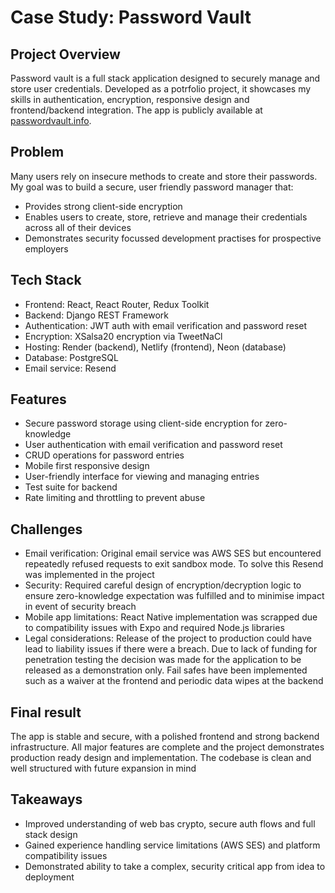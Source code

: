 # Case Study: Password Vault

## Project Overview

Password vault is a full stack application designed to securely manage and store user credentials.
Developed as a potrfolio project, it showcases my skills in authentication, encryption, responsive design and frontend/backend integration.
The app is publicly available at [passwordvault.info](https://passwordvault.info).

## Problem

Many users rely on insecure methods to create and store their passwords. My goal was to build a secure, user friendly password manager that:

- Provides strong client-side encryption
- Enables users to create, store, retrieve and manage their credentials across all of their devices
- Demonstrates security focussed development practises for prospective employers

## Tech Stack

- Frontend: React, React Router, Redux Toolkit
- Backend: Django REST Framework
- Authentication: JWT auth with email verification and password reset
- Encryption: XSalsa20 encryption via TweetNaCl
- Hosting: Render (backend), Netlify (frontend), Neon (database)
- Database: PostgreSQL
- Email service: Resend

## Features

- Secure password storage using client-side encryption for zero-knowledge
- User authentication with email verification and password reset
- CRUD operations for password entries
- Mobile first responsive design
- User-friendly interface for viewing and managing entries
- Test suite for backend
- Rate limiting and throttling to prevent abuse

## Challenges

- Email verification: Original email service was AWS SES but encountered repeatedly refused requests to exit sandbox mode. To solve this Resend was implemented in the project
- Security: Required careful design of encryption/decryption logic to ensure zero-knowledge expectation was fulfilled and to minimise impact in event of security breach
- Mobile app limitations: React Native implementation was scrapped due to compatibility issues with Expo and required Node.js libraries
- Legal considerations: Release of the project to production could have lead to liability issues if there were a breach. Due to lack of funding for penetration testing the decision was made for the application to be released as a demonstration only. Fail safes have been implemented such as a waiver at the frontend and periodic data wipes at the backend

## Final result

The app is stable and secure, with a polished frontend and strong backend infrastructure. All major features are complete and the project demonstrates production ready design and implementation. The codebase is clean and well structured with future expansion in mind

## Takeaways

- Improved understanding of web bas crypto, secure auth flows and full stack design
- Gained experience handling service limitations (AWS SES) and platform compatibility issues
- Demonstrated ability to take a complex, security critical app from idea to deployment